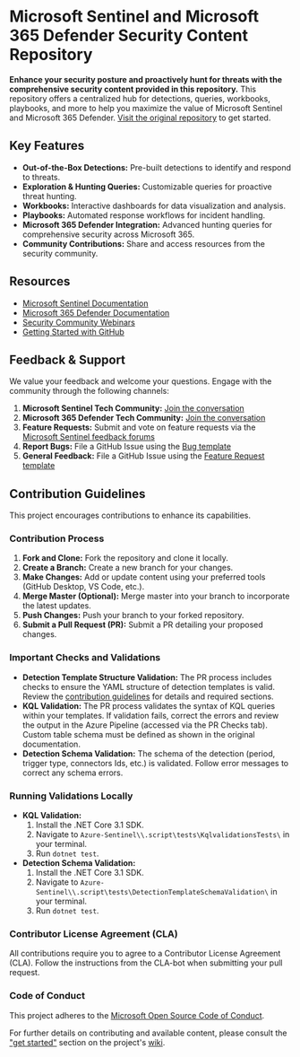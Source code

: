 # Microsoft Sentinel and Microsoft 365 Defender Security Content Repository

**Enhance your security posture and proactively hunt for threats with the comprehensive security content provided in this repository.** This repository offers a centralized hub for detections, queries, workbooks, playbooks, and more to help you maximize the value of Microsoft Sentinel and Microsoft 365 Defender.  [Visit the original repository](https://github.com/Azure/Azure-Sentinel) to get started.

## Key Features

*   **Out-of-the-Box Detections:** Pre-built detections to identify and respond to threats.
*   **Exploration & Hunting Queries:**  Customizable queries for proactive threat hunting.
*   **Workbooks:**  Interactive dashboards for data visualization and analysis.
*   **Playbooks:**  Automated response workflows for incident handling.
*   **Microsoft 365 Defender Integration:** Advanced hunting queries for comprehensive security across Microsoft 365.
*   **Community Contributions:**  Share and access resources from the security community.

## Resources

*   [Microsoft Sentinel Documentation](https://go.microsoft.com/fwlink/?linkid=2073774&clcid=0x409)
*   [Microsoft 365 Defender Documentation](https://docs.microsoft.com/microsoft-365/security/defender/microsoft-365-defender?view=o365-worldwide)
*   [Security Community Webinars](https://aka.ms/securitywebinars)
*   [Getting Started with GitHub](https://help.github.com/en#dotcom)

## Feedback & Support

We value your feedback and welcome your questions.  Engage with the community through the following channels:

1.  **Microsoft Sentinel Tech Community:** [Join the conversation](https://techcommunity.microsoft.com/t5/microsoft-sentinel/bd-p/MicrosoftSentinel)
2.  **Microsoft 365 Defender Tech Community:** [Join the conversation](https://techcommunity.microsoft.com/t5/microsoft-365-defender/bd-p/MicrosoftThreatProtection)
3.  **Feature Requests:**  Submit and vote on feature requests via the [Microsoft Sentinel feedback forums](https://feedback.azure.com/d365community/forum/37638d17-0625-ec11-b6e6-000d3a4f07b8)
4.  **Report Bugs:**  File a GitHub Issue using the [Bug template](https://github.com/Azure/Azure-Sentinel/issues/new?assignees=&labels=&template=bug_report.md&title=)
5.  **General Feedback:**  File a GitHub Issue using the [Feature Request template](https://github.com/Azure/Azure-Sentinel/issues/new?assignees=&labels=&template=feature_request.md&title=)

## Contribution Guidelines

This project encourages contributions to enhance its capabilities.

### Contribution Process

1.  **Fork and Clone:**  Fork the repository and clone it locally.
2.  **Create a Branch:**  Create a new branch for your changes.
3.  **Make Changes:**  Add or update content using your preferred tools (GitHub Desktop, VS Code, etc.).
4.  **Merge Master (Optional):** Merge master into your branch to incorporate the latest updates.
5.  **Push Changes:**  Push your branch to your forked repository.
6.  **Submit a Pull Request (PR):**  Submit a PR detailing your proposed changes.

### Important Checks and Validations

*   **Detection Template Structure Validation:** The PR process includes checks to ensure the YAML structure of detection templates is valid. Review the [contribution guidelines](https://github.com/Azure/Azure-Sentinel/wiki/Contribute-to-Sentinel-GitHub-Community-of-Queries#now-onto-the-how) for details and required sections.
*   **KQL Validation:**  The PR process validates the syntax of KQL queries within your templates. If validation fails, correct the errors and review the output in the Azure Pipeline (accessed via the PR Checks tab). Custom table schema must be defined as shown in the original documentation.
*   **Detection Schema Validation:** The schema of the detection (period, trigger type, connectors Ids, etc.) is validated.  Follow error messages to correct any schema errors.

### Running Validations Locally

*   **KQL Validation:**
    1.  Install the .NET Core 3.1 SDK.
    2.  Navigate to `Azure-Sentinel\\.script\tests\KqlvalidationsTests\` in your terminal.
    3.  Run `dotnet test`.
*   **Detection Schema Validation:**
    1.  Install the .NET Core 3.1 SDK.
    2.  Navigate to `Azure-Sentinel\\.script\tests\DetectionTemplateSchemaValidation\` in your terminal.
    3.  Run `dotnet test`.

### Contributor License Agreement (CLA)

All contributions require you to agree to a Contributor License Agreement (CLA).  Follow the instructions from the CLA-bot when submitting your pull request.

### Code of Conduct

This project adheres to the [Microsoft Open Source Code of Conduct](https://opensource.microsoft.com/codeofconduct/).

For further details on contributing and available content, please consult the ["get started"](https://github.com/Azure/Azure-Sentinel/wiki#get-started) section on the project's [wiki](https://aka.ms/threathunters).